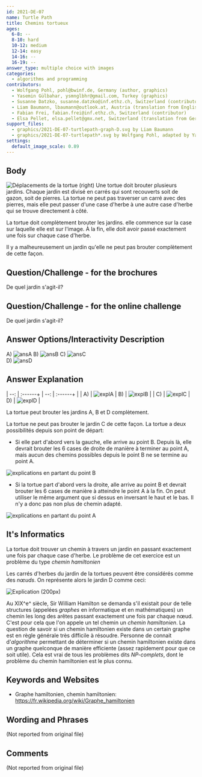 ```yaml
---
id: 2021-DE-07
name: Turtle Path
title: Chemins tortueux
ages:
  6-8: --
  8-10: hard
  10-12: medium
  12-14: easy
  14-16: --
  16-19: --
answer_type: multiple choice with images
categories:
  - algorithms and programming
contributors:
  - Wolfgang Pohl, pohl@bwinf.de, Germany (author, graphics)
  - Yasemin Gülbahar, ysmnglbhr@gmail.com, Turkey (graphics)
  - Susanne Datzko, susanne.datzko@inf.ethz.ch, Switzerland (contributor, graphics)
  - Liam Baumann, lbaumann@outlook.at, Austria (translation from English into German, graphics)
  - Fabian Frei, fabian.frei@inf.ethz.ch, Switzerland (contributor)
  - Elsa Pellet, elsa.pellet@gmx.net, Switzerland (translation from German into French)
support_files:
  - graphics/2021-DE-07-turtlepath-graph-D.svg by Liam Baumann
  - graphics/2021-DE-07-turtlepath*.svg by Wolfgang Pohl, adapted by Yasemin Gülbahar and Susanne Datzko
settings:
  default_image_scale: 0.89
---
```


[ansA]: graphics/2021-DE-07-turtlepathA.svg "Réponse A"
[ansB]: graphics/2021-DE-07-turtlepathB.svg "Réponse B"
[ansC]: graphics/2021-DE-07-turtlepathC.svg "Réponse C"
[ansD]: graphics/2021-DE-07-turtlepathD.svg "Réponse D"

## Body

![](graphics/2021-DE-07-turtlepath-move.svg "Déplacements de la tortue (right)")
Une tortue doit brouter plusieurs jardins. Chaque jardin est divisé en carrés qui sont recouverts soit de gazon, soit de pierres. La tortue ne peut pas traverser un carré avec des pierres, mais elle peut passer d'une case d'herbe à une autre case d'herbe qui se trouve directement à côté.

La tortue doit complètement brouter les jardins. elle commence sur la case sur laquelle elle est sur l'image. À la fin, elle doit avoir passé exactement une fois sur chaque case d'herbe.

Il y a malheureusement un jardin qu'elle ne peut pas brouter complètement de cette façon.


## Question/Challenge - for the brochures

De quel jardin s'agit-il?


## Question/Challenge - for the online challenge

De quel jardin s'agit-il?


## Answer Options/Interactivity Description


  A)  ![ansA] 
  B)  ![ansB] 
  C)  ![ansC]   
  D)  ![ansD] 




## Answer Explanation

| --: | :------+ | --: | :------+ |
|  A) | ![explA] |  B) | ![explB] |
|  C) | ![explC] |  D) | ![explD] |

[explA]: graphics/2021-DE-07-turtlepathA-solution.svg "Explication réponse A"
[explB]: graphics/2021-DE-07-turtlepathB-solution.svg "Explication réponse B"
[explC]: graphics/2021-DE-07-turtlepathC-solution.svg "Explication réponse C"
[explD]: graphics/2021-DE-07-turtlepathD-solution.svg "Erklärung Antwort D"

La tortue peut brouter les jardins A, B et D complètement. 

La tortue ne peut pas brouter le jardin C de cette façon. La tortue a deux possibilités depuis son point de départ:
 - Si elle part d'abord vers la gauche, elle arrive au point B. Depuis là, elle devrait brouter les 6 cases de droite de manière à terminer au point A, mais aucun des chemins possibles depuis le point B ne se termine au point A.

![](graphics/2021-DE-07-turtlepathC-explanation01.svg "explications en partant du point B")

 - Si la tortue part d'abord vers la droite, alle arrive au point B et devrait brouter les 6 cases de manière à atteindre le point A à la fin. On peut utiliser le même argument que si dessus en inversant le haut et le bas. Il n'y a donc pas non plus de chemin adapté.
 
 ![](graphics/2021-DE-07-turtlepathC-explanation02.svg "explications en partant du point A")


## It's Informatics

La tortue doit trouver un chemin à travers un jardin en passant exactement une fois par chaque case d'herbe. Le problème de cet exercice est un problème du type _chemin hamiltonien_

Les carrés d'herbes du jardin de la tortues peuvent être considérés comme des _nœuds_. On représente alors le jardin D comme ceci:

![](graphics/2021-DE-07-turtlepath-graph-D.svg "Explication (200px)")

Au XIX^e^ siècle, Sir William Hamilton se demanda s'il existait pour de telle structures (appelées _graphes_ en informatique et en mathématiques) un chemin les long des arêtes passant exactement une fois par chaque nœud. C'est pour cela que l'on appele un tel chemin un _chemin hamiltonien_. La question de savoir si un chemin hamiltonien existe dans un certain graphe est en règle générale très difficile à résoudre. Personne de connait d'_algorithme_ permettant de déterminer si un chemin hamiltonien existe dans un graphe quelconque de manière efficiente (assez rapidement pour que ce soit utile). Cela est vrai de tous les problèmes dits _NP-complets_, dont le problème du chemin hamiltonien est le plus connu.


## Keywords and Websites

 - Graphe hamiltonien, chemin hamiltonien: https://fr.wikipedia.org/wiki/Graphe_hamiltonien
 

## Wording and Phrases

(Not reported from original file)


## Comments

(Not reported from original file)
